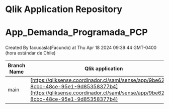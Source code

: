 # Qlik Application Repository 
# App_Demanda_Programada_PCP
### 
Created By facucasla(Facundo) at Thu Apr 18 2024 09:39:44 GMT-0400 (hora estándar de Chile)

Branch Name|Qlik application
---|---
main|[https://qliksense.coordinador.cl/saml/sense/app/9be62e01-8cbc-48ce-95e1-9d85358377b4](https://qliksense.coordinador.cl/saml/sense/app/9be62e01-8cbc-48ce-95e1-9d85358377b4)